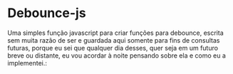 # Debounce-js

Uma simples função javascript para criar funções para debounce, escrita sem muita razão de ser e guardada aqui somente para fins de consultas futuras, porque eu sei que qualquer dia desses, quer seja em um futuro breve ou distante, eu vou acordar à noite pensando sobre ela e como eu a implementei.: 
